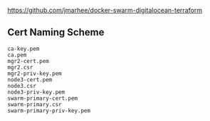 

https://github.com/jmarhee/docker-swarm-digitalocean-terraform

Cert Naming Scheme
-------------------------

```
ca-key.pem
ca.pem
mgr2-cert.pem
mgr2.csr
mgr2-priv-key.pem
node3-cert.pem
node3.csr
node3-priv-key.pem
swarm-primary-cert.pem
swarm-primary.csr
swarm-primary-priv-key.pem
```
